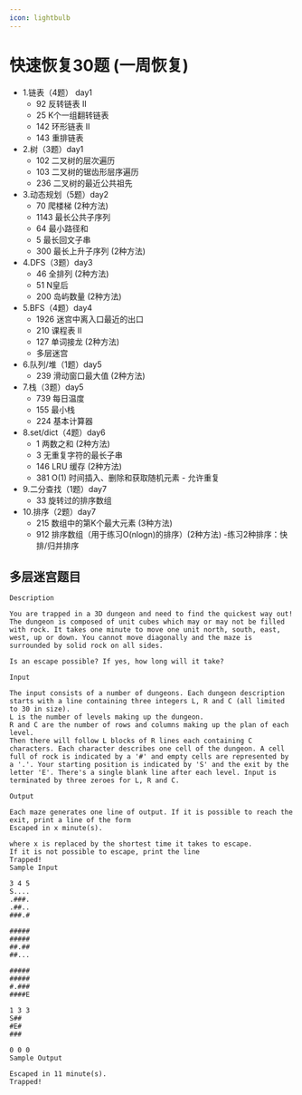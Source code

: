 ```yaml
---
icon: lightbulb
---
```

# 快速恢复30题 (一周恢复)
- 1.链表（4题） day1
    - 92 反转链表 II
    - 25 K个一组翻转链表
    - 142 环形链表 II
    - 143 重排链表
- 2.树（3题）day1
    - 102 二叉树的层次遍历
    - 103 二叉树的锯齿形层序遍历
    - 236 二叉树的最近公共祖先
- 3.动态规划（5题）day2
    - 70 爬楼梯 (2种方法)
    - 1143 最长公共子序列
    - 64 最小路径和
    - 5 最长回文子串
    - 300 最长上升子序列 (2种方法)
- 4.DFS（3题）day3
    - 46 全排列 (2种方法)
    - 51 N皇后
    - 200 岛屿数量 (2种方法)
- 5.BFS（4题）day4
    - 1926 迷宫中离入口最近的出口
    - 210 课程表 II
    - 127 单词接龙 (2种方法)
    - 多层迷宫
- 6.队列/堆（1题）day5
    - 239 滑动窗口最大值 (2种方法)
- 7.栈（3题）day5
    - 739 每日温度
    - 155 最小栈
    - 224 基本计算器
- 8.set/dict（4题）day6
    - 1 两数之和 (2种方法)
    - 3 无重复字符的最长子串
    - 146 LRU 缓存 (2种方法)
    - 381 O(1) 时间插入、删除和获取随机元素 - 允许重复
- 9.二分查找（1题）day7
    - 33 旋转过的排序数组
- 10.排序（2题）day7
    - 215 数组中的第K个最大元素 (3种方法)
    - 912 排序数组（用于练习O(nlogn)的排序）(2种方法)
        -练习2种排序：快排/归并排序

## 多层迷宫题目
```
Description

You are trapped in a 3D dungeon and need to find the quickest way out! The dungeon is composed of unit cubes which may or may not be filled with rock. It takes one minute to move one unit north, south, east, west, up or down. You cannot move diagonally and the maze is surrounded by solid rock on all sides.

Is an escape possible? If yes, how long will it take?

Input

The input consists of a number of dungeons. Each dungeon description starts with a line containing three integers L, R and C (all limited to 30 in size).
L is the number of levels making up the dungeon.
R and C are the number of rows and columns making up the plan of each level.
Then there will follow L blocks of R lines each containing C characters. Each character describes one cell of the dungeon. A cell full of rock is indicated by a '#' and empty cells are represented by a '.'. Your starting position is indicated by 'S' and the exit by the letter 'E'. There's a single blank line after each level. Input is terminated by three zeroes for L, R and C.

Output

Each maze generates one line of output. If it is possible to reach the exit, print a line of the form
Escaped in x minute(s).

where x is replaced by the shortest time it takes to escape.
If it is not possible to escape, print the line
Trapped!
Sample Input

3 4 5
S....
.###.
.##..
###.#

#####
#####
##.##
##...

#####
#####
#.###
####E

1 3 3
S##
#E#
###

0 0 0
Sample Output

Escaped in 11 minute(s).
Trapped!
```